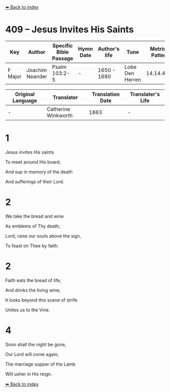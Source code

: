 [⬅️ Back to index](../README.md)

# 409 – Jesus Invites His Saints

Key | Author   | Specific Bible Passage     |Hymn Date |Author's life |Tune |Metrical Pattern   |Composer/Source                                                                                        
-- | --------- | ---------------------------|----------|--------------|-----|-------------------|-------------   
F Major  | Joachim Neander      | Psalm 103:2-5 | -  | 1650 - 1680 | Lobe Den Herren | 14.14.4.7.8 | Chorale Book for England, 1863 

Original Language | Translater | Translation Date   | Translater's Life     
----------------- | --------- | --------------------|-------------   
\-  | Catherine Winkworth      | 1863 | -  | 1827 - 1878 



# 1

Jesus invites His saints

To meet around His board,

And sup in memory of the death

And sufferings of their Lord.



# 2

We take the bread and wine

As emblems of Thy death;

Lord, raise our souls above the sign,

To feast on Thee by faith.



# 2

Faith eats the bread of life,

And drinks the living wine;

It looks beyond this scene of strife

Unites us to the Vine.



# 4

Soon shall the night be gone,

Our Lord will come again;

The marriage supper of the Lamb

Will usher in His reign.

[⬅️ Back to index](../README.md)
